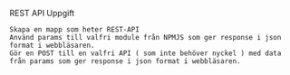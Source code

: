 REST API Uppgift

    Skapa en mapp som heter REST-API
    Använd params till valfri module från NPMJS som ger response i json format i webbläsaren.
    Gör en POST till en valfri API ( som inte behöver nyckel ) med data från params som ger response i json format i webbläsaren.
